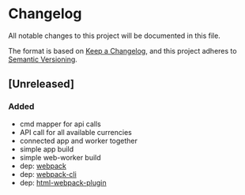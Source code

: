 # Changelog
All notable changes to this project will be documented in this file.

The format is based on [Keep a Changelog](https://keepachangelog.com/en/1.0.0/),
and this project adheres to [Semantic Versioning](https://semver.org/spec/v2.0.0.html).

## [Unreleased]
### Added
- cmd mapper for api calls
- API call for all available currencies
- connected app and worker together
- simple app build
- simple web-worker build
- dep: [webpack]
- dep: [webpack-cli]
- dep: [html-webpack-plugin]

[webpack]: https://webpack.js.org/
[webpack-cli]: https://webpack.js.org/api/cli/
[html-webpack-plugin]: https://webpack.js.org/plugins/html-webpack-plugin/